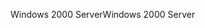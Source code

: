 <span data-ttu-id="da8c1-101">Windows 2000 Server</span><span class="sxs-lookup"><span data-stu-id="da8c1-101">Windows 2000 Server</span></span>